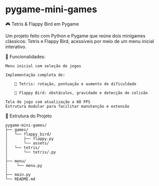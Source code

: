 # pygame-mini-games
🎮 Tetris & Flappy Bird em Pygame

Um projeto feito com Python e Pygame que reúne dois minigames clássicos: Tetris e Flappy Bird, acessíveis por meio de um menu inicial interativo.

📌 Funcionalidades:  

    Menu inicial com seleção de jogos

    Implementação completa de:

        🎲 Tetris: rotação, pontuação e aumento de dificuldade

        🐤 Flappy Bird: obstáculos, gravidade e detecção de colisão

    Tela de jogo com atualização a 60 FPS  
    Estrutura modular para facilitar manutenção e extensão

📁 Estrutura do Projeto

    pygame-mini-games/  
    ├── games/      
    │   └── flappy_bird/        
    │       ├── flappy.py       
    │       └── assets/     
    │   └── tetris/     
    │       └── tetris/.py  
    │       
    ├── menu/   
    │    └── menu.py    
    │
    ├── main.py     
    └── README.md          
